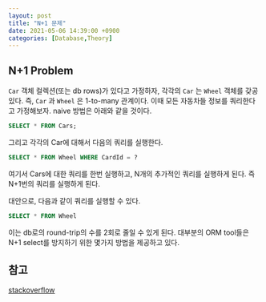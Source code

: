 ```yaml
---
layout: post
title: "N+1 문제"
date: 2021-05-06 14:39:00 +0900
categories: [Database,Theory]
---
```


## N+1 Problem

```Car``` 객체 컬렉션(또는 db rows)가 있다고 가정하자, 각각의 ```Car``` 는 ```Wheel``` 객체를 갖공 있다. 즉, ```Car``` 과 ```Wheel``` 은 1-to-many 관계이다. 이때 모든 자동차들 정보를 쿼리한다고 가정해보자. naive 방법은 아래와 같을 것이다.

``` sql
SELECT * FROM Cars;
```

그리고 각각의 Car에 대해서 다음의 쿼리를 실행한다.

``` sql
SELECT * FROM Wheel WHERE CardId = ?
```

여기서 Cars에 대한 쿼리를 한번 실행하고, N개의 추가적인 쿼리를 실행하게 된다. 즉 N+1번의 쿼리를 실행하게 된다.

대안으로, 다음과 같이 쿼리를 실행할 수 있다.

``` sql
SELECT * FROM Wheel
```

이는 db로의 round-trip의 수를 2회로 줄일 수 있게 된다. 대부분의 ORM tool들은 N+1 select를 방지하기 위한 몇가지 방법을 제공하고 있다.

## 참고

[stackoverflow](https://stackoverflow.com/questions/97197/what-is-the-n1-selects-problem-in-orm-object-relational-mapping)


